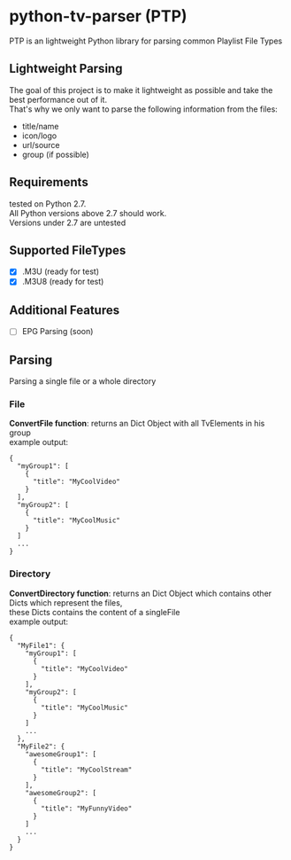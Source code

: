 # python-tv-parser **(PTP)**
PTP is an lightweight Python library for parsing common Playlist File Types

## Lightweight Parsing
The goal of this project is to make it lightweight as possible and take the best performance out of it. <br />
That's why we only want to parse the following information from the files: <br />
- title/name
- icon/logo
- url/source
- group (if possible)

## Requirements
tested on Python 2.7. <br />
All Python versions above 2.7 should work.<br />
Versions under 2.7 are untested

## Supported FileTypes
- [X] .M3U (ready for test)
- [X] .M3U8 (ready for test)

## Additional Features
- [ ] EPG Parsing (soon)

## Parsing
Parsing a single file or a whole directory

### File
**ConvertFile function**:
returns an Dict Object with all TvElements in his group<br />
example output:
```
{
  "myGroup1": [
    {
      "title": "MyCoolVideo"
    }
  ],
  "myGroup2": [
    {
      "title": "MyCoolMusic"
    }
  ]
  ...
}
```

### Directory
**ConvertDirectory function**:
returns an Dict Object which contains other Dicts which represent the files,<br />
these Dicts contains the content of a singleFile<br />
example output:
```
{
  "MyFile1": {
    "myGroup1": [
      {
        "title": "MyCoolVideo"
      }
    ],
    "myGroup2": [
      {
        "title": "MyCoolMusic"
      }
    ]
    ...
  },
  "MyFile2": {
    "awesomeGroup1": [
      {
        "title": "MyCoolStream"
      }
    ],
    "awesomeGroup2": [
      {
        "title": "MyFunnyVideo"
      }
    ]
    ...
  }
}
```
